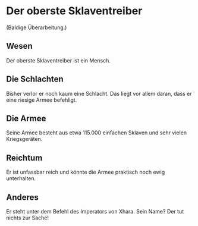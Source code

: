 # Der oberste Sklaventreiber

(Baldige Überarbeitung.)

## Wesen

Der oberste Sklaventreiber ist ein Mensch.

## Die Schlachten

Bisher verlor er noch kaum eine Schlacht. Das liegt vor allem daran, dass er eine riesige Armee befehligt.

## Die Armee

Seine Armee besteht aus etwa 115.000 einfachen Sklaven und sehr vielen Kriegsgeräten.

## Reichtum

Er ist unfassbar reich und könnte die Armee praktisch noch ewig unterhalten.

## Anderes

Er steht unter dem Befehl des Imperators von Xhara. Sein Name? Der tut nichts zur Sache!

